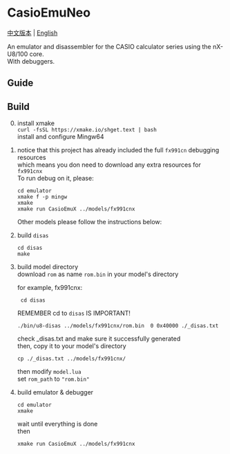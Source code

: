 # CasioEmuNeo

[中文版本](../README.md) | [English](./README_en.md)

An emulator and disassembler for the CASIO calculator series using the nX-U8/100 core.  
With debuggers.

## Guide

## Build
0. install xmake  
   `curl -fsSL https://xmake.io/shget.text | bash`   
   install and configure Mingw64
1. notice that this project has already included the full `fx991cn` debugging resources  
   which means you don need to download any extra resources for `fx991cnx`  
   To run debug on it, please:  
   ```
   cd emulator
   xmake f -p mingw
   xmake
   xmake run CasioEmuX ../models/fx991cnx
   ```  
   Other models please follow the instructions below:

2. build `disas`  
   ```
   cd disas
   make
   ```
3. build model directory  
	download `rom` as name `rom.bin`  in your model's directory
   
   for example, fx991cnx:
   ```
	cd disas
   ```
   REMEMBER cd to `disas` IS IMPORTANT!  
   ```
   ./bin/u8-disas ../models/fx991cnx/rom.bin  0 0x40000 ./_disas.txt
   ```
   check _disas.txt and make sure it successfully generated  
   then, copy it to your model's directory
   ```
   cp ./_disas.txt ../models/fx991cnx/
   ```
   then modify `model.lua`  
   set `rom_path` to `"rom.bin"`  

4. build emulator & debugger
   ```
   cd emulator
   xmake
   ``` 
   wait until everything is done  
   then  
	```
	xmake run CasioEmuX ../models/fx991cnx
	```